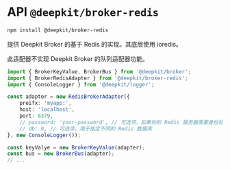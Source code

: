 # API `@deepkit/broker-redis`

```sh
npm install @deepkit/broker-redis
```

提供 Deepkit Broker 的基于 Redis 的实现。其底层使用 ioredis。

此适配器不实现 Deepkit Broker 的队列适配器功能。

```typescript
import { BrokerKeyValue, BrokerBus } from '@deepkit/broker';
import { BrokerRedisAdapter } from '@deepkit/broker-redis';
import { ConsoleLogger } from '@deepkit/logger';

const adapter = new RedisBrokerAdapter({
    preifx: 'myapp:',
    host: 'localhost',
    port: 6379,
    // password: 'your-password', // 可选项，如果你的 Redis 服务器需要身份验证
    // db: 0, // 可选项，用于指定不同的 Redis 数据库
}, new ConsoleLogger());

const keyValye = new BrokerKeyValue(adapter);
const bus = new BrokerBus(adapter);
// ...
```

<api-docs package="@deepkit/broker-redis"></api-docs>